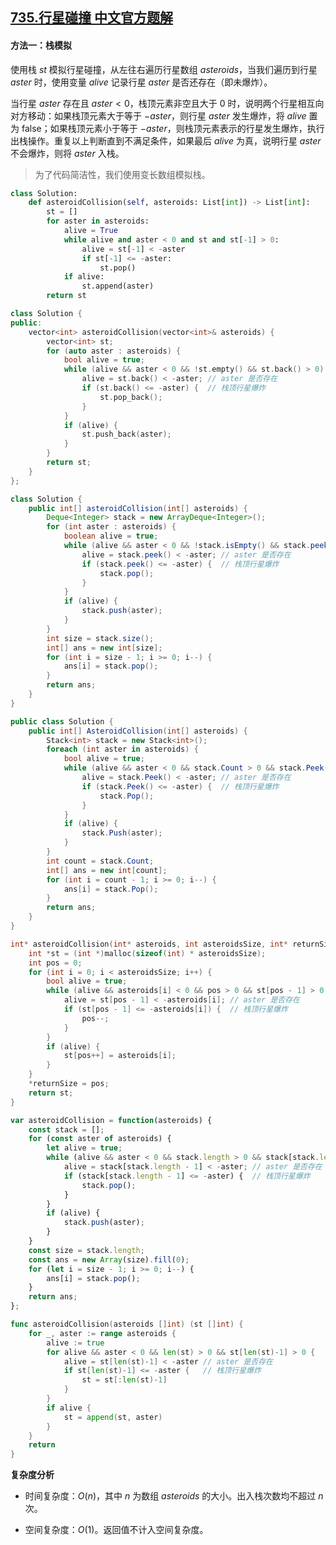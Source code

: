 ## [735.行星碰撞 中文官方题解](https://leetcode.cn/problems/asteroid-collision/solutions/100000/xing-xing-peng-zhuang-by-leetcode-soluti-u3k0)
#### 方法一：栈模拟

使用栈 $\textit{st}$ 模拟行星碰撞，从左往右遍历行星数组 $\textit{asteroids}$，当我们遍历到行星 $\textit{aster}$ 时，使用变量 $\textit{alive}$ 记录行星 $\textit{aster}$ 是否还存在（即未爆炸）。

当行星 $\textit{aster}$ 存在且 $\textit{aster} < 0$，栈顶元素非空且大于 $0$ 时，说明两个行星相互向对方移动：如果栈顶元素大于等于 $-\textit{aster}$，则行星 $\textit{aster}$ 发生爆炸，将 $\textit{alive}$ 置为 $\text{false}$；如果栈顶元素小于等于 $-\textit{aster}$，则栈顶元素表示的行星发生爆炸，执行出栈操作。重复以上判断直到不满足条件，如果最后 $\textit{alive}$ 为真，说明行星 $\textit{aster}$ 不会爆炸，则将 $\textit{aster}$ 入栈。

> 为了代码简洁性，我们使用变长数组模拟栈。

```Python [sol1-Python3]
class Solution:
    def asteroidCollision(self, asteroids: List[int]) -> List[int]:
        st = []
        for aster in asteroids:
            alive = True
            while alive and aster < 0 and st and st[-1] > 0:
                alive = st[-1] < -aster
                if st[-1] <= -aster:
                    st.pop()
            if alive:
                st.append(aster)
        return st
```

```C++ [sol1-C++]
class Solution {
public:
    vector<int> asteroidCollision(vector<int>& asteroids) {
        vector<int> st;
        for (auto aster : asteroids) {
            bool alive = true;
            while (alive && aster < 0 && !st.empty() && st.back() > 0) {
                alive = st.back() < -aster; // aster 是否存在
                if (st.back() <= -aster) {  // 栈顶行星爆炸
                    st.pop_back();
                }
            }
            if (alive) {
                st.push_back(aster);
            }
        }
        return st;
    }
};
```

```Java [sol1-Java]
class Solution {
    public int[] asteroidCollision(int[] asteroids) {
        Deque<Integer> stack = new ArrayDeque<Integer>();
        for (int aster : asteroids) {
            boolean alive = true;
            while (alive && aster < 0 && !stack.isEmpty() && stack.peek() > 0) {
                alive = stack.peek() < -aster; // aster 是否存在
                if (stack.peek() <= -aster) {  // 栈顶行星爆炸
                    stack.pop();
                }
            }
            if (alive) {
                stack.push(aster);
            }
        }
        int size = stack.size();
        int[] ans = new int[size];
        for (int i = size - 1; i >= 0; i--) {
            ans[i] = stack.pop();
        }
        return ans;
    }
}
```

```C# [sol1-C#]
public class Solution {
    public int[] AsteroidCollision(int[] asteroids) {
        Stack<int> stack = new Stack<int>();
        foreach (int aster in asteroids) {
            bool alive = true;
            while (alive && aster < 0 && stack.Count > 0 && stack.Peek() > 0) {
                alive = stack.Peek() < -aster; // aster 是否存在
                if (stack.Peek() <= -aster) {  // 栈顶行星爆炸
                    stack.Pop();
                }
            }
            if (alive) {
                stack.Push(aster);
            }
        }
        int count = stack.Count;
        int[] ans = new int[count];
        for (int i = count - 1; i >= 0; i--) {
            ans[i] = stack.Pop();
        }
        return ans;
    }
}
```

```C [sol1-C]
int* asteroidCollision(int* asteroids, int asteroidsSize, int* returnSize){
    int *st = (int *)malloc(sizeof(int) * asteroidsSize);
    int pos = 0;
    for (int i = 0; i < asteroidsSize; i++) {
        bool alive = true;
        while (alive && asteroids[i] < 0 && pos > 0 && st[pos - 1] > 0) {
            alive = st[pos - 1] < -asteroids[i]; // aster 是否存在
            if (st[pos - 1] <= -asteroids[i]) {  // 栈顶行星爆炸
                pos--;
            }
        }
        if (alive) {
            st[pos++] = asteroids[i];
        }
    }
    *returnSize = pos;
    return st;
}
```

```JavaScript [sol1-JavaScript]
var asteroidCollision = function(asteroids) {
    const stack = [];
    for (const aster of asteroids) {
        let alive = true;
        while (alive && aster < 0 && stack.length > 0 && stack[stack.length - 1] > 0) {
            alive = stack[stack.length - 1] < -aster; // aster 是否存在
            if (stack[stack.length - 1] <= -aster) {  // 栈顶行星爆炸
                stack.pop();
            }
        }
        if (alive) {
            stack.push(aster);
        }
    }
    const size = stack.length;
    const ans = new Array(size).fill(0);
    for (let i = size - 1; i >= 0; i--) {
        ans[i] = stack.pop();
    }
    return ans;
};
```

```go [sol1-Golang]
func asteroidCollision(asteroids []int) (st []int) {
    for _, aster := range asteroids {
        alive := true
        for alive && aster < 0 && len(st) > 0 && st[len(st)-1] > 0 {
            alive = st[len(st)-1] < -aster // aster 是否存在
            if st[len(st)-1] <= -aster {   // 栈顶行星爆炸
                st = st[:len(st)-1]
            }
        }
        if alive {
            st = append(st, aster)
        }
    }
    return
}
```

**复杂度分析**

+ 时间复杂度：$O(n)$，其中 $n$ 为数组 $\textit{asteroids}$ 的大小。出入栈次数均不超过 $n$ 次。

+ 空间复杂度：$O(1)$。返回值不计入空间复杂度。
